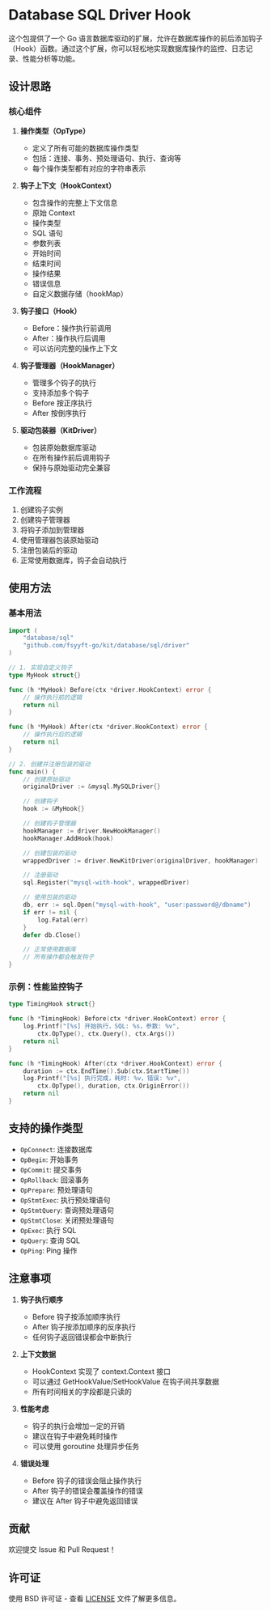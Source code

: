 # Database SQL Driver Hook

这个包提供了一个 Go 语言数据库驱动的扩展，允许在数据库操作的前后添加钩子（Hook）函数。通过这个扩展，你可以轻松地实现数据库操作的监控、日志记录、性能分析等功能。

## 设计思路

### 核心组件

1. **操作类型（OpType）**
   - 定义了所有可能的数据库操作类型
   - 包括：连接、事务、预处理语句、执行、查询等
   - 每个操作类型都有对应的字符串表示

2. **钩子上下文（HookContext）**
   - 包含操作的完整上下文信息
   - 原始 Context
   - 操作类型
   - SQL 语句
   - 参数列表
   - 开始时间
   - 结束时间
   - 操作结果
   - 错误信息
   - 自定义数据存储（hookMap）

3. **钩子接口（Hook）**
   - Before：操作执行前调用
   - After：操作执行后调用
   - 可以访问完整的操作上下文

4. **钩子管理器（HookManager）**
   - 管理多个钩子的执行
   - 支持添加多个钩子
   - Before 按正序执行
   - After 按倒序执行

5. **驱动包装器（KitDriver）**
   - 包装原始数据库驱动
   - 在所有操作前后调用钩子
   - 保持与原始驱动完全兼容

### 工作流程

1. 创建钩子实例
2. 创建钩子管理器
3. 将钩子添加到管理器
4. 使用管理器包装原始驱动
5. 注册包装后的驱动
6. 正常使用数据库，钩子会自动执行

## 使用方法

### 基本用法

```go
import (
    "database/sql"
    "github.com/fsyyft-go/kit/database/sql/driver"
)

// 1. 实现自定义钩子
type MyHook struct{}

func (h *MyHook) Before(ctx *driver.HookContext) error {
    // 操作执行前的逻辑
    return nil
}

func (h *MyHook) After(ctx *driver.HookContext) error {
    // 操作执行后的逻辑
    return nil
}

// 2. 创建并注册包装的驱动
func main() {
    // 创建原始驱动
    originalDriver := &mysql.MySQLDriver{}

    // 创建钩子
    hook := &MyHook{}

    // 创建钩子管理器
    hookManager := driver.NewHookManager()
    hookManager.AddHook(hook)

    // 创建包装的驱动
    wrappedDriver := driver.NewKitDriver(originalDriver, hookManager)

    // 注册驱动
    sql.Register("mysql-with-hook", wrappedDriver)

    // 使用包装的驱动
    db, err := sql.Open("mysql-with-hook", "user:password@/dbname")
    if err != nil {
        log.Fatal(err)
    }
    defer db.Close()

    // 正常使用数据库
    // 所有操作都会触发钩子
}
```

### 示例：性能监控钩子

```go
type TimingHook struct{}

func (h *TimingHook) Before(ctx *driver.HookContext) error {
    log.Printf("[%s] 开始执行，SQL: %s，参数: %v", 
        ctx.OpType(), ctx.Query(), ctx.Args())
    return nil
}

func (h *TimingHook) After(ctx *driver.HookContext) error {
    duration := ctx.EndTime().Sub(ctx.StartTime())
    log.Printf("[%s] 执行完成，耗时: %v，错误: %v", 
        ctx.OpType(), duration, ctx.OriginError())
    return nil
}
```

## 支持的操作类型

- `OpConnect`: 连接数据库
- `OpBegin`: 开始事务
- `OpCommit`: 提交事务
- `OpRollback`: 回滚事务
- `OpPrepare`: 预处理语句
- `OpStmtExec`: 执行预处理语句
- `OpStmtQuery`: 查询预处理语句
- `OpStmtClose`: 关闭预处理语句
- `OpExec`: 执行 SQL
- `OpQuery`: 查询 SQL
- `OpPing`: Ping 操作

## 注意事项

1. **钩子执行顺序**
   - Before 钩子按添加顺序执行
   - After 钩子按添加顺序的反序执行
   - 任何钩子返回错误都会中断执行

2. **上下文数据**
   - HookContext 实现了 context.Context 接口
   - 可以通过 GetHookValue/SetHookValue 在钩子间共享数据
   - 所有时间相关的字段都是只读的

3. **性能考虑**
   - 钩子的执行会增加一定的开销
   - 建议在钩子中避免耗时操作
   - 可以使用 goroutine 处理异步任务

4. **错误处理**
   - Before 钩子的错误会阻止操作执行
   - After 钩子的错误会覆盖操作的错误
   - 建议在 After 钩子中避免返回错误

## 贡献

欢迎提交 Issue 和 Pull Request！

## 许可证

使用 BSD 许可证 - 查看 [LICENSE](LICENSE) 文件了解更多信息。 